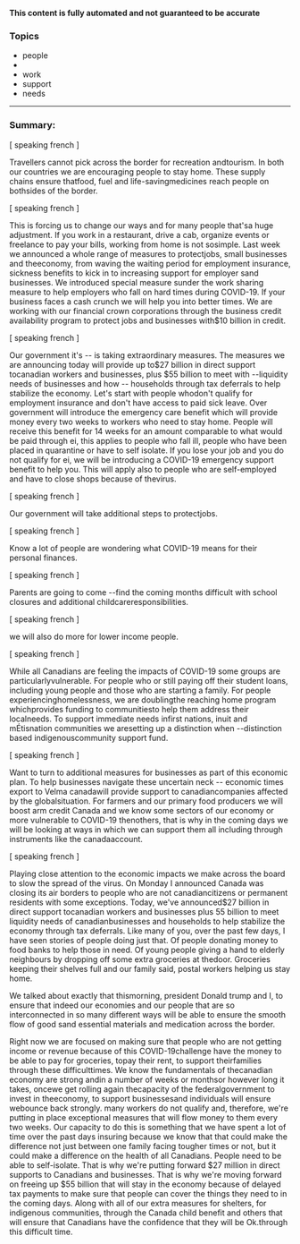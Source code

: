 **This content is fully automated and not guaranteed to be accurate**

### Topics

- people
- 
- work
- support
- needs

---

### Summary:




[ speaking french ]



Travellers cannot pick across the border for recreation andtourism.
In both our countries we are encouraging people to stay home.
These supply chains ensure thatfood, fuel and life-savingmedicines reach people on bothsides of the border.


[ speaking french ]



This is forcing us to change our ways and for many people that'sa huge adjustment.
If you work in a restaurant, drive a cab, organize events or freelance to pay your bills, working from home is not sosimple.
Last week we announced a whole range of measures to protectjobs, small businesses and theeconomy, from waving the waiting period for employment insurance, sickness benefits to kick in to increasing support for employer sand businesses.
We introduced special measure sunder the work sharing measure to help employers who fall on hard times during COVID-19. If your business faces a cash crunch we will help you into better times.
We are working with our financial crown corporations through the business credit availability program to protect jobs and businesses with$10 billion in credit.


[ speaking french ]



Our government it's -- is taking extraordinary measures.
The measures we are announcing today will provide up to$27 billion in direct support tocanadian workers and businesses, plus $55 billion to meet with --liquidity needs of businesses and how -- households through tax deferrals to help stabilize the economy.
Let's start with people whodon't qualify for employment insurance and don't have access to paid sick leave.
Over government will introduce the emergency care benefit which will provide money every two weeks to workers who need to stay home.
People will receive this benefit for 14 weeks for an amount comparable to what would be paid through ei, this applies to people who fall ill, people who have been placed in quarantine or have to self isolate. If you lose your job and you do not qualify for ei, we will be introducing a COVID-19 emergency support benefit to help you.
This will apply also to people who are self-employed and have to close shops because of thevirus.


[ speaking french ]



Our government will take additional steps to protectjobs.


[ speaking french ]



Know a lot of people are wondering what COVID-19 means for their personal finances.


[ speaking french ]



Parents are going to come --find the coming months difficult with school closures and additional childcareresponsibilities.


[ speaking french ]



we will also do more for lower income people.


[ speaking french ]



While all Canadians are feeling the impacts of COVID-19 some groups are particularlyvulnerable.
For people who or still paying off their student loans, including young people and those who are starting a family.
For people experiencinghomelessness, we are doublingthe reaching home program whichprovides funding to communitiesto help them address their localneeds.
To support immediate needs infirst nations, inuit and mÉtisnation communities we aresetting up a distinction when --distinction based indigenouscommunity support fund.


[ speaking french ]



Want to turn to additional measures for businesses as part of this economic plan.
To help businesses navigate these uncertain neck -- economic times export to Velma canadawill provide support to canadiancompanies affected by the globalsituation.
For farmers and our primary food producers we will boost arm credit Canada and we know some sectors of our economy or more vulnerable to COVID-19 thenothers, that is why in the coming days we will be looking at ways in which we can support them all including through instruments like the canadaaccount.


[ speaking french ]



Playing close attention to the economic impacts we make across the board to slow the spread of the virus.
On Monday I announced Canada was closing its air borders to people who are not canadiancitizens or permanent residents with some exceptions.
Today, we've announced$27 billion in direct support tocanadian workers and businesses plus 55 billion to meet liquidity needs of canadianbusinesses and households to help stabilize the economy through tax deferrals.
Like many of you, over the past few days, I have seen stories of people doing just that.
Of people donating money to food banks to help those in need.
Of young people giving a hand to elderly neighbours by dropping off some extra groceries at thedoor.
Groceries keeping their shelves full and our family said, postal workers helping us stay home.



We talked about exactly that thismorning, president Donald trump and I, to ensure that indeed our economies and our people that are so interconnected in so many different ways will be able to ensure the smooth flow of good sand essential materials and medication across the border.



Right now we are focused on making sure that people who are not getting income or revenue because of this COVID-19challenge have the money to be able to pay for groceries, topay their rent, to support theirfamilies through these difficulttimes.
We know the fundamentals of thecanadian economy are strong andin a number of weeks or monthsor however long it takes, oncewe get rolling again thecapacity of the federalgovernment to invest in theeconomy, to support businessesand individuals will ensure webounce back strongly. many workers do not qualify and, therefore, we're putting in place exceptional measures that will flow money to them every two weeks.
Our capacity to do this is something that we have spent a lot of time over the past days insuring because we know that that could make the difference not just between one family facing tougher times or not, but it could make a difference on the health of all Canadians.
People need to be able to self-isolate. That is why we're putting forward $27 million in direct supports to Canadians and businesses.
That is why we're moving forward on freeing up $55 billion that will stay in the economy because of delayed tax payments to make sure that people can cover the things they need to in the coming days.
Along with all of our extra measures for shelters, for indigenous communities, through the Canada child benefit and others that will ensure that Canadians have the confidence that they will be Ok.through this difficult time.